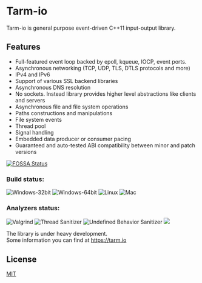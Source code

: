 # Tarm-io
Tarm-io is general purpose event-driven C++11 input-output library.  

## Features

* Full-featured event loop backed by epoll, kqueue, IOCP, event ports.
* Asynchronous networking (TCP, UDP, TLS, DTLS protocols and more)
* IPv4 and IPv6
* Support of various SSL backend libraries
* Asynchronous DNS resolution
* No sockets. Instead library provides higher level abstractions like clients and servers
* Asynchronous file and file system operations
* Paths constructions and manipulations
* File system events
* Thread pool
* Signal handling
* Embedded data producer or consumer pacing
* Guaranteed and auto-tested ABI compatibility between minor and patch versions

[![FOSSA Status](https://app.fossa.com/api/projects/git%2Bgithub.com%2Ftarm-project%2Ftarm-io.svg?type=shield)](https://app.fossa.com/projects/git%2Bgithub.com%2Ftarm-project%2Ftarm-io?ref=badge_shield)
### Build status:
![Windows-32bit](https://github.com/tarm-project/tarm-io/workflows/Windows-32bit/badge.svg) 
![Windows-64bit](https://github.com/tarm-project/tarm-io/workflows/Windows-64bit/badge.svg) 
![Linux](https://github.com/tarm-project/tarm-io/workflows/Linux/badge.svg) 
![Mac](https://github.com/tarm-project/tarm-io/workflows/Mac/badge.svg) 

### Analyzers status:
![Valgrind](https://github.com/tarm-project/tarm-io/workflows/Valgrind/badge.svg) 
![Thread Sanitizer](https://github.com/tarm-project/tarm-io/workflows/Thread%20Sanitizer/badge.svg) 
![Undefined Behavior Sanitizer](https://github.com/tarm-project/tarm-io/workflows/Undefined%20Behavior%20Sanitizer/badge.svg)  [<img src="https://img.shields.io/coverity/scan/21283.svg">](https://scan.coverity.com/projects/tarm-project-tarm-io) 


The library is under heavy development.  
Some information you can find at https://tarm.io


## License
[MIT](https://app.fossa.com/api/projects/git%2Bgithub.com%2Ftarm-project%2Ftarm-io.svg?type=large)
